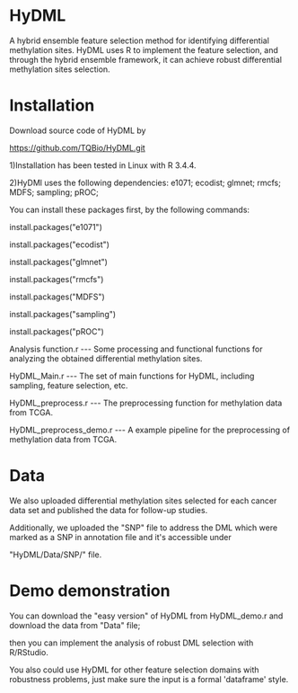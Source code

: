 # HyDML

A hybrid ensemble feature selection method for identifying differential methylation sites. HyDML uses R to implement the feature selection, 
and through the hybrid ensemble framework, it can achieve robust differential methylation sites selection.

# Installation

Download source code of HyDML by

https://github.com/TQBio/HyDML.git

1)Installation has been tested in Linux with R 3.4.4.

2)HyDMl uses the following dependencies: e1071; ecodist; glmnet; rmcfs; MDFS; sampling; pROC; 

You can install these packages first, by the following commands:

install.packages("e1071")

install.packages("ecodist")

install.packages("glmnet")

install.packages("rmcfs")

install.packages("MDFS")

install.packages("sampling")

install.packages("pROC")

Analysis function.r --- Some processing and functional functions for analyzing the obtained differential methylation sites.

HyDML_Main.r --- The set of main functions for HyDML, including sampling, feature selection, etc.

HyDML_preprocess.r --- The preprocessing function for methylation data from TCGA.

HyDML_preprocess_demo.r --- A example pipeline for the preprocessing of methylation data from TCGA.

# Data

We also uploaded differential methylation sites selected for each cancer data set and published the data for follow-up studies.

Additionally, we uploaded the "SNP" file to address the DML which were marked as a SNP in annotation file and it's accessible under 

"HyDML/Data/SNP/" file.


# Demo demonstration

You can download the "easy version" of HyDML from HyDML_demo.r and download the data from "Data" file;

then you can implement the analysis of robust DML selection with R/RStudio. 

You also could use HyDML for other feature selection domains with robustness problems, just make sure the input is a formal 'dataframe'
style.
